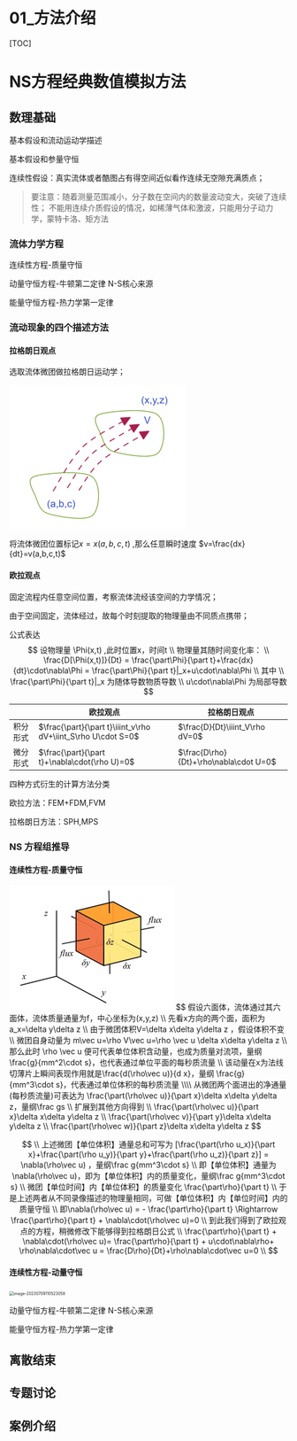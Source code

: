 # 01_方法介绍

[TOC]



# NS方程经典数值模拟方法

 

## 数理基础

基本假设和流动运动学描述

基本假设和参量守恒

连续性假设：真实流体或者酷图占有得空间近似看作连续无空隙充满质点；

> 要注意：随着测量范围减小，分子数在空间内的数量波动变大，突破了连续性；
> 不能用连续介质假设的情况，如稀薄气体和激波，只能用分子动力学，蒙特卡洛、矩方法

### 流体力学方程

连续性方程-质量守恒

动量守恒方程-牛顿第二定律  N-S核心来源

能量守恒方程-热力学第一定律

### 流动现象的四个描述方法

#### 拉格朗日观点

选取流体微团做拉格朗日运动学；

<img src="01_方法介绍.assets/image-20230708132544818.png" alt="image-20230708132544818" style="zoom:50%;" />

将流体微团位置标记$x=x(a,b,c,t)$  ,那么任意瞬时速度 $v=\frac{dx}{dt}=v(a,b,c,t)$

#### 欧拉观点

固定流程内任意空间位置，考察流体流经该空间的力学情况；

由于空间固定，流体经过，故每个时刻提取的物理量由不同质点携带；



公式表达
$$
设物理量 \Phi(x,t) ,此时位置x，时间t
\\
物理量其随时间变化率： 
\\
\frac{D[\Phi(x,t)]}{Dt} = 
\frac{\part\Phi}{\part t}+\frac{dx}{dt}\cdot\nabla\Phi = 
\frac{\part\Phi}{\part t}|_x+u\cdot\nabla\Phi 
\\
其中
\\
\frac{\part\Phi}{\part t}|_x 为随体导数物质导数
\\
u\cdot\nabla\Phi 为局部导数
$$


|          | 欧拉观点                                                     | 拉格朗日观点                           |
| -------- | ------------------------------------------------------------ | -------------------------------------- |
| 积分形式 | $\frac{\part}{\part t}\iiint_v\rho dV+\iint_S\rho U\cdot S=0$ | $\frac{D}{Dt}\iiint_V\rho dV=0$        |
| 微分形式 | $\frac{\part}{\part t}+\nabla\cdot(\rho U)=0$                | $\frac{D\rho}{Dt}+\rho\nabla\cdot U=0$ |



四种方式衍生的计算方法分类

欧拉方法：FEM+FDM,FVM

拉格朗日方法：SPH,MPS

 

### NS 方程组推导

#### 连续性方程-质量守恒



<img src="01_方法介绍.assets/image-20230708134536204.png" alt="image-20230708134536204" style="zoom:50%;" />
$$
假设六面体，流体通过其六面体，流体质量通量为f，中心坐标为(x,y,z)
\\ 
先看x方向的两个面，面积为a_x=\delta y\delta z 
\\
由于微团体积V=\delta x\delta y\delta z ，假设体积不变
\\
微团自身动量为 m\vec u=\rho V\vec u=\rho  \vec u \delta x\delta y\delta z
\\ 
那么此时 \rho \vec u 便可代表单位体积含动量，也成为质量对流项，量纲 \frac{g}{mm^2\cdot s}，也代表通过单位平面的每秒质流量
\\
该动量在x为法线切薄片上瞬间表现作用就是\frac{d(\rho\vec u)}{d x}，量纲 \frac{g}{mm^3\cdot s}，代表通过单位体积的每秒质流量
\\\\
从微团两个面进出的净通量(每秒质流量)可表达为 \frac{\part(\rho\vec u)}{\part x}\delta x\delta y\delta z，量纲\frac gs
\\
扩展到其他方向得到
\\
\frac{\part(\rho\vec u)}{\part x}\delta x\delta y\delta z
\\
\frac{\part(\rho\vec v)}{\part y}\delta x\delta y\delta z
\\
\frac{\part(\rho\vec w)}{\part z}\delta x\delta y\delta z
$$

$$
\\
上述微团【单位体积】通量总和可写为 
[\frac{\part(\rho u_x)}{\part x}+\frac{\part(\rho u_y)}{\part y}+\frac{\part(\rho u_z)}{\part z}] =
\nabla(\rho\vec u) ，量纲\frac g{mm^3\cdot s}
\\
即【单位体积】通量为\nabla(\rho\vec u)，即为【单位体积】内的质量变化，量纲\frac g{mm^3\cdot s}
\\
微团【单位时间】内【单位体积】的质量变化 \frac{\part\rho}{\part t}
\\
于是上述两者从不同录像描述的物理量相同，可做【单位体积】内【单位时间】内的质量守恒
\\
即\nabla(\rho\vec u) = - \frac{\part\rho}{\part t}
\Rightarrow
\frac{\part\rho}{\part t} + \nabla\cdot(\rho\vec u)=0
\\
到此我们得到了欧拉观点的方程，稍微修改下能够得到拉格朗日公式
\\
\frac{\part\rho}{\part t} + \nabla\cdot(\rho\vec u)=
\frac{\part\rho}{\part t} + u\cdot\nabla\rho+ \rho\nabla\cdot\vec u = 
\frac{D\rho}{Dt}+\rho\nabla\cdot\vec u=0
\\
$$



#### 连续性方程-动量守恒

<img src="01_方法介绍.assets\image-20230709110523058.png" alt="image-20230709110523058" style="zoom:50%;" />








动量守恒方程-牛顿第二定律  N-S核心来源

能量守恒方程-热力学第一定律





## 离散结束





## 专题讨论





## 案例介绍





































